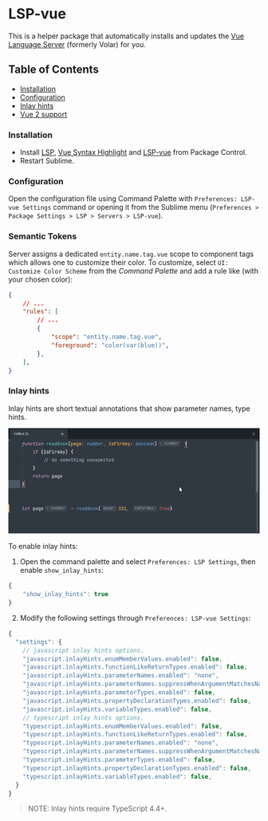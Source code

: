 # LSP-vue

This is a helper package that automatically installs and updates the [Vue Language Server](https://github.com/vuejs/language-tools) (formerly Volar) for you.

## Table of Contents
  - [Installation](#installation)
  - [Configuration](#configuration)
  - [Inlay hints](#inlay-hints)
  - [Vue 2 support](#vue-2-support)

### Installation

* Install [LSP](https://packagecontrol.io/packages/LSP), [Vue Syntax Highlight](https://packagecontrol.io/packages/Vue%20Syntax%20Highlight) and [LSP-vue](https://packagecontrol.io/packages/LSP-vue) from Package Control.
* Restart Sublime.

### Configuration

Open the configuration file using Command Palette with `Preferences: LSP-vue Settings` command or opening it from the Sublime menu (`Preferences > Package Settings > LSP > Servers > LSP-vue`).

### Semantic Tokens

Server assigns a dedicated `entity.name.tag.vue` scope to component tags which allows one to customize their color. To customize, select `UI: Customize Color Scheme` from the _Command Palette_ and add a rule like (with your chosen color):

```json
{
    // ...
    "rules": [
        // ...
        {
            "scope": "entity.name.tag.vue",
            "foreground": "color(var(blue))",
        },
    ],
}
```

### Inlay hints

Inlay hints are short textual annotations that show parameter names, type hints.

![inlay-hints](./images/inlay-hints.png)

To enable inlay hints:
1. Open the command palette and select `Preferences: LSP Settings`, then enable `show_inlay_hints`:
```js
{
    "show_inlay_hints": true
}
```

2. Modify the following settings through `Preferences: LSP-vue Settings`:

```js
{
  "settings": {
    // javascript inlay hints options.
    "javascript.inlayHints.enumMemberValues.enabled": false,
    "javascript.inlayHints.functionLikeReturnTypes.enabled": false,
    "javascript.inlayHints.parameterNames.enabled": "none",
    "javascript.inlayHints.parameterNames.suppressWhenArgumentMatchesName": false,
    "javascript.inlayHints.parameterTypes.enabled": false,
    "javascript.inlayHints.propertyDeclarationTypes.enabled": false,
    "javascript.inlayHints.variableTypes.enabled": false,
    // typescript inlay hints options.
    "typescript.inlayHints.enumMemberValues.enabled": false,
    "typescript.inlayHints.functionLikeReturnTypes.enabled": false,
    "typescript.inlayHints.parameterNames.enabled": "none",
    "typescript.inlayHints.parameterNames.suppressWhenArgumentMatchesName": false,
    "typescript.inlayHints.parameterTypes.enabled": false,
    "typescript.inlayHints.propertyDeclarationTypes.enabled": false,
    "typescript.inlayHints.variableTypes.enabled": false,
  }
}
```

> NOTE: Inlay hints require TypeScript 4.4+.
